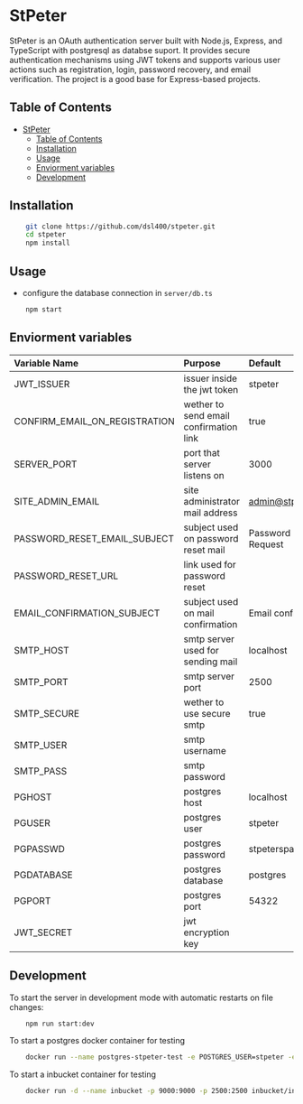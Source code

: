 # StPeter

StPeter is an OAuth authentication server built with Node.js, Express, and TypeScript with postgresql as databse suport. It provides secure authentication mechanisms using JWT tokens and supports various user actions such as registration, login, password recovery, and email verification. The project is a good base for Express-based projects.

## Table of Contents

- [StPeter](#stpeter)
  - [Table of Contents](#table-of-contents)
  - [Installation](#installation)
  - [Usage](#usage)
  - [Enviorment variables](#enviorment-variables)
  - [Development](#development)

## Installation

```sh
    git clone https://github.com/dsl400/stpeter.git
    cd stpeter
    npm install
```

## Usage

- configure the database connection in `server/db.ts`

```sh
    npm start
```

## Enviorment variables
| Variable Name                 | Purpose                                | Default                |
| :---------------------------- | :------------------------------------- | :--------------------- |
| JWT_ISSUER                    | issuer inside the jwt token            | stpeter                |
| CONFIRM_EMAIL_ON_REGISTRATION | wether to send email confirmation link | true                   |
| SERVER_PORT                   | port that server listens on            | 3000                   |
| SITE_ADMIN_EMAIL              | site administrator mail address        | admin@stpeter.lan      |
| PASSWORD_RESET_EMAIL_SUBJECT  | subject used on password reset mail    | Password Reset Request |
| PASSWORD_RESET_URL            | link used for password reset           |                        |
| EMAIL_CONFIRMATION_SUBJECT    | subject used on mail confirmation      | Email confirmation     |
| SMTP_HOST                     | smtp server used for sending mail      | localhost              |
| SMTP_PORT                     | smtp server port                       | 2500                   |
| SMTP_SECURE                   | wether to use secure smtp              | true                   |
| SMTP_USER                     | smtp username                          |                        |
| SMTP_PASS                     | smtp password                          |                        |
| PGHOST                        | postgres host                          | localhost              |
| PGUSER                        | postgres user                          | stpeter                |
| PGPASSWD                      | postgres password                      | stpeterspassword       |
| PGDATABASE                    | postgres database                      | postgres               |
| PGPORT                        | postgres port                          | 54322                  |
| JWT_SECRET                    | jwt encryption key                     |                        |



## Development

To start the server in development mode with automatic restarts on file changes:

```sh
    npm run start:dev
```

To start a postgres docker container for testing

```sh
    docker run --name postgres-stpeter-test -e POSTGRES_USER=stpeter -e POSTGRES_PASSWORD=stpeterspassword -e POSTGRES_DB=postgres -p 54322:5432 -v $(pwd)/schema/auth.users.sql:/docker-entrypoint-initdb.d/auth.users.sql -d postgres:latest
```

To start a inbucket container for testing 

```sh
    docker run -d --name inbucket -p 9000:9000 -p 2500:2500 inbucket/inbucket
```

